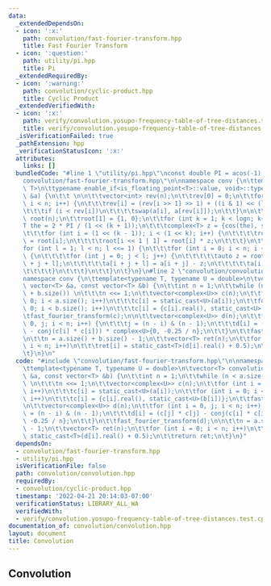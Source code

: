 ```yaml
---
data:
  _extendedDependsOn:
  - icon: ':x:'
    path: convolution/fast-fourier-transform.hpp
    title: Fast Fourier Transform
  - icon: ':question:'
    path: utility/pi.hpp
    title: Pi
  _extendedRequiredBy:
  - icon: ':warning:'
    path: convolution/cyclic-product.hpp
    title: Cyclic Product
  _extendedVerifiedWith:
  - icon: ':x:'
    path: verify/convolution.yosupo-frequency-table-of-tree-distances.test.cpp
    title: verify/convolution.yosupo-frequency-table-of-tree-distances.test.cpp
  _isVerificationFailed: true
  _pathExtension: hpp
  _verificationStatusIcon: ':x:'
  attributes:
    links: []
  bundledCode: "#line 1 \"utility/pi.hpp\"\nconst double PI = acos(-1);\n#line 2 \"\
    convolution/fast-fourier-transform.hpp\"\n\nnamespace conv {\n\ttemplate<typename\
    \ T>\n\ttypename enable_if<is_floating_point<T>::value, void>::type\n\tfast_fourier_transform(vector<complex<T>>\
    \ &a) {\n\t\t \n\n\t\tvector<int> rev(n);\n\t\trev[0] = 0;\n\t\tfor (int i = 1;\
    \ i < n; i++) {\n\t\t\trev[i] = (rev[i >> 1] >> 1) + ((i & 1) << (logn - 1));\n\
    \t\t\tif (i < rev[i])\n\t\t\t\tswap(a[i], a[rev[i]]);\n\t\t}\n\n\t\tvector<complex<T>>\
    \ root(n);\n\t\troot[1] = {1, 0};\n\t\tfor (int k = 1; k < logn; k++) {\n\t\t\t\
    T the = 2 * PI / (1 << (k + 1));\n\t\t\tcomplex<T> z = {cos(the), sin(the)};\n\
    \t\t\tfor (int i = (1 << (k - 1)); i < (1 << k); i++) {\n\t\t\t\troot[i << 1]\
    \ = root[i];\n\t\t\t\troot[i << 1 | 1] = root[i] * z;\n\t\t\t}\n\t\t}\n\n\t\t\
    for (int l = 1; l < n; l <<= 1) {\n\t\t\tfor (int i = 0; i < n; i += (l << 1))\
    \ {\n\t\t\t\tfor (int j = 0; j < l; j++) {\n\t\t\t\t\tauto z = root[j + l] * a[i\
    \ + j + l];\n\t\t\t\t\ta[i + j + l] = a[i + j] - z;\n\t\t\t\t\ta[i + j] += z;\n\
    \t\t\t\t}\n\t\t\t}\n\t\t}\n\t}\n}\n#line 2 \"convolution/convolution.hpp\"\n\n\
    namespace conv {\n\ttemplate<typename T, typename U = double>\n\tvector<T> convolution(const\
    \ vector<T> &a, const vector<T> &b) {\n\t\tint n = 1;\n\t\twhile (n < a.size()\
    \ + b.size()) \n\t\t\tn <<= 1;\n\t\tvector<complex<U>> c(n);\n\t\tfor (int i =\
    \ 0; i < a.size(); i++)\n\t\t\tc[i] = static_cast<U>(a[i]);\n\t\tfor (int i =\
    \ 0; i < b.size(); i++)\n\t\t\tc[i] = {c[i].real(), static_cast<U>(b[i])};\n\t\
    \tfast_fourier_transform(c);\n\n\t\tvector<complex<U>> d(n);\n\t\tfor (int i =\
    \ 0, j; i < n; i++) {\n\t\t\tj = (n - i) & (n - 1);\n\t\t\td[i] = (c[j] * c[j]\
    \ - conj(c[i] * c[i])) * complex<U>{0, -0.25 / n};\n\t\t}\n\t\tfast_fourier_transform(d);\n\
    \n\t\tn = a.size() + b.size() - 1;\n\t\tvector<T> ret(n);\n\t\tfor (int i = 0;\
    \ i < n; i++)\n\t\t\tret[i] = static_cast<T>(d[i].real() + 0.5);\n\t\treturn ret;\n\
    \t}\n}\n"
  code: "#include \"convolution/fast-fourier-transform.hpp\"\n\nnamespace conv {\n\
    \ttemplate<typename T, typename U = double>\n\tvector<T> convolution(const vector<T>\
    \ &a, const vector<T> &b) {\n\t\tint n = 1;\n\t\twhile (n < a.size() + b.size())\
    \ \n\t\t\tn <<= 1;\n\t\tvector<complex<U>> c(n);\n\t\tfor (int i = 0; i < a.size();\
    \ i++)\n\t\t\tc[i] = static_cast<U>(a[i]);\n\t\tfor (int i = 0; i < b.size();\
    \ i++)\n\t\t\tc[i] = {c[i].real(), static_cast<U>(b[i])};\n\t\tfast_fourier_transform(c);\n\
    \n\t\tvector<complex<U>> d(n);\n\t\tfor (int i = 0, j; i < n; i++) {\n\t\t\tj\
    \ = (n - i) & (n - 1);\n\t\t\td[i] = (c[j] * c[j] - conj(c[i] * c[i])) * complex<U>{0,\
    \ -0.25 / n};\n\t\t}\n\t\tfast_fourier_transform(d);\n\n\t\tn = a.size() + b.size()\
    \ - 1;\n\t\tvector<T> ret(n);\n\t\tfor (int i = 0; i < n; i++)\n\t\t\tret[i] =\
    \ static_cast<T>(d[i].real() + 0.5);\n\t\treturn ret;\n\t}\n}"
  dependsOn:
  - convolution/fast-fourier-transform.hpp
  - utility/pi.hpp
  isVerificationFile: false
  path: convolution/convolution.hpp
  requiredBy:
  - convolution/cyclic-product.hpp
  timestamp: '2022-04-21 20:14:03-07:00'
  verificationStatus: LIBRARY_ALL_WA
  verifiedWith:
  - verify/convolution.yosupo-frequency-table-of-tree-distances.test.cpp
documentation_of: convolution/convolution.hpp
layout: document
title: Convolution
---
```


## Convolution